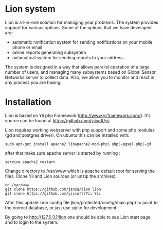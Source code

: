Lion system
====

Lion is all-in-one solution for managing your problems. 
The system provides support for various options. 
Some of the options that we have developed are:

- automatic notification system for sending notifications on your mobile phone or email
- online reports generating subsystem
- automatical system for sending reports to your address

The system is designed in a way that allows parallel operation of a large number of users, and managing many subsystems based on Global Sensor Networks server to collect data. Also, we allow you to monitor and react in any process you are having. 


Installation
==


Lion is based on Yii php Framework (http://www.yiiframework.com/).
It's source can be found at https://github.com/yiisoft/yii.

Lion requires working webserver with php support and some php modules (gd and postgres driver).
On ubuntu this can be installed with:

    sudo apt-get install apache2 libapache2-mod-php5 php5-pgsql php5-gd
    
after that make sure apache server is started by running :

    service apache2 restart
    
Change directory to /var/www which is apache default root for serving the files. Clone Yii and Lion sources (or unzip the archives). 

    cd /var/www
    git clone https://github.com/janza/lion lion
    git clone https://github.com/yiisoft/Yii Yii
    
After this update Lion config file (lion/protected/config/main.php) to point to the correct database, or just use sqlite for development. 

By going to http://127.0.0.1/lion one should be able to see Lion start page and to login to the system.


